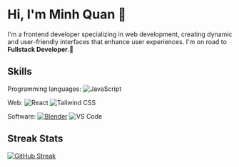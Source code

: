 # Hi, I'm Minh Quan :wave:

I'm a frontend developer specializing in web development, creating dynamic and user-friendly interfaces that enhance user experiences.
I'm on road to <b>Fullstack Developer</b>.🥰

## Skills

Programming languages:
![JavaScript](https://img.shields.io/badge/JavaScript-F7DF1E?logo=javascript&logoColor=black&style=for-the-badge)

Web:
![React](https://img.shields.io/badge/React-61DAFB?logo=react&logoColor=black&style=for-the-badge)
![Tailwind CSS](https://img.shields.io/badge/Tailwind_CSS-06B6D4?logo=tailwindcss&logoColor=white&style=for-the-badge)

Software:
[![Blender](https://img.shields.io/badge/Blender-F5792A?logo=blender&logoColor=white&style=for-the-badge)](https://blender.org)
![VS Code](https://img.shields.io/badge/VSCode-007ACC?logo=visualstudiocode&logoColor=white&style=for-the-badge)

## Streak Stats
[![GitHub Streak](https://github-readme-streak-stats.herokuapp.com?user=Minhquan2121&theme=merko&hide_border=true&border_radius=10&card_width=500)](https://git.io/streak-stats)
